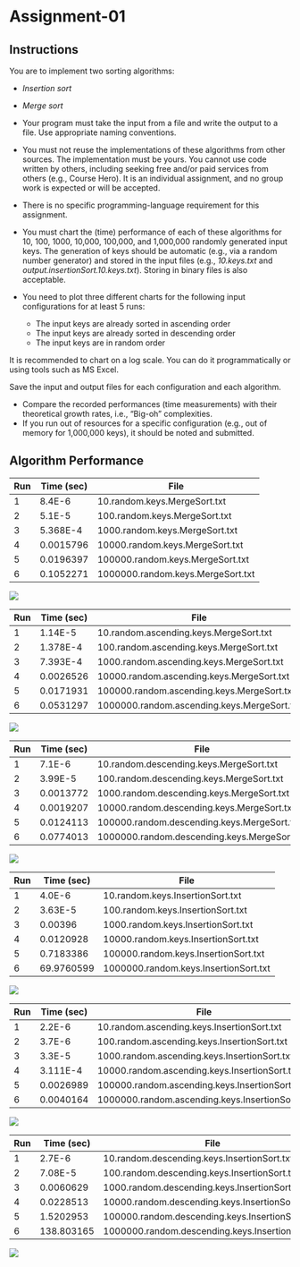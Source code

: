 # Assignment-01

## Instructions
You are to implement two sorting algorithms:

-   _Insertion sort_
-   _Merge sort_

-   Your program must take the input from a file and write the output to a file. Use appropriate naming conventions.
-   You must not reuse the implementations of these algorithms from other sources. The implementation must be yours. You cannot use code written by others, including seeking free and/or paid services from others (e.g., Course Hero). It is an individual assignment, and no group work is expected or will be accepted.
-   There is no specific programming-language requirement for this assignment.
-   You must chart the (time) performance of each of these algorithms for 10, 100, 1000, 10,000, 100,000, and 1,000,000 randomly generated input keys. The generation of keys should be automatic (e.g., via a random number generator) and stored in the input files (e.g.,  _10.keys.txt_  and  _output.insertionSort.10.keys.txt_). Storing in binary files is also acceptable.
-   You need to plot three different charts for the following input configurations for at least 5 runs:
    -   The input keys are already sorted in ascending order
    -   The input keys are already sorted in descending order
    -   The input keys are in random order

It is recommended to chart on a log scale. You can do it programmatically or using tools such as MS Excel.

Save the input and output files for each configuration and each algorithm.

-   Compare the recorded performances (time measurements) with their theoretical growth rates, i.e., “Big-oh” complexities.
-   If you run out of resources for a specific configuration (e.g., out of memory for 1,000,000 keys), it should be noted and submitted.

## Algorithm Performance
| Run | Time (sec) | File                                         |
|-----|------------|----------------------------------------------|
| 1   | 8.4E-6     | 10.random.keys.MergeSort.txt                 |
| 2   | 5.1E-5     | 100.random.keys.MergeSort.txt                |
| 3   | 5.368E-4   | 1000.random.keys.MergeSort.txt               |
| 4   | 0.0015796  | 10000.random.keys.MergeSort.txt              |
| 5   | 0.0196397  | 100000.random.keys.MergeSort.txt             |
| 6   | 0.1052271  | 1000000.random.keys.MergeSort.txt            |

![](https://github.com/MontoyaR/MergeSort-InsertionSort/blob/master/src/Logarithmic%20Charts/Merge%20Sort%20for%20Random%20Keys.png)

| Run | Time (sec) | File                                         |
|-----|------------|----------------------------------------------|
| 1   | 1.14E-5    | 10.random.ascending.keys.MergeSort.txt       |
| 2   | 1.378E-4   | 100.random.ascending.keys.MergeSort.txt      |
| 3   | 7.393E-4   | 1000.random.ascending.keys.MergeSort.txt     |
| 4   | 0.0026526  | 10000.random.ascending.keys.MergeSort.txt    |
| 5   | 0.0171931  | 100000.random.ascending.keys.MergeSort.txt   |
| 6   | 0.0531297  | 1000000.random.ascending.keys.MergeSort.txt  |

![](https://github.com/MontoyaR/MergeSort-InsertionSort/blob/master/src/Logarithmic%20Charts/Merge%20Sort%20for%20Random%20Ascending%20Keys.png)

| Run | Time (sec) | File                                         |
|-----|------------|----------------------------------------------|
| 1   | 7.1E-6     | 10.random.descending.keys.MergeSort.txt      |
| 2   | 3.99E-5    | 100.random.descending.keys.MergeSort.txt     |
| 3   | 0.0013772  | 1000.random.descending.keys.MergeSort.txt    |
| 4   | 0.0019207  | 10000.random.descending.keys.MergeSort.txt   |
| 5   | 0.0124113  | 100000.random.descending.keys.MergeSort.txt  |
| 6   | 0.0774013  | 1000000.random.descending.keys.MergeSort.txt |

![](https://github.com/MontoyaR/MergeSort-InsertionSort/blob/master/src/Logarithmic%20Charts/Merge%20Sort%20for%20Random%20Descending%20Keys.png)

| Run | Time (sec) | File                                         |
|-----|------------|----------------------------------------------|
| 1   | 4.0E-6     | 10.random.keys.InsertionSort.txt             |
| 2   | 3.63E-5    | 100.random.keys.InsertionSort.txt            |
| 3   | 0.00396    | 1000.random.keys.InsertionSort.txt           |
| 4   | 0.0120928  | 10000.random.keys.InsertionSort.txt          |
| 5   | 0.7183386  | 100000.random.keys.InsertionSort.txt         |
| 6   | 69.9760599 | 1000000.random.keys.InsertionSort.txt        |

![](https://github.com/MontoyaR/MergeSort-InsertionSort/blob/master/src/Logarithmic%20Charts/Insertion%20Sort%20for%20Random%20Keys.png)

| Run | Time (sec) | File                                            |
|-----|------------|-------------------------------------------------|
| 1   | 2.2E-6     | 10.random.ascending.keys.InsertionSort.txt      |
| 2   | 3.7E-6     | 100.random.ascending.keys.InsertionSort.txt     |
| 3   | 3.3E-5     | 1000.random.ascending.keys.InsertionSort.txt    |
| 4   | 3.111E-4   | 10000.random.ascending.keys.InsertionSort.txt   |
| 5   | 0.0026989  | 100000.random.ascending.keys.InsertionSort.txt  |
| 6   | 0.0040164  | 1000000.random.ascending.keys.InsertionSort.txt |

![](https://github.com/MontoyaR/MergeSort-InsertionSort/blob/master/src/Logarithmic%20Charts/Insertion%20Sort%20for%20Random%20Ascending%20Keys.png)

| Run | Time (sec) | File                                             |
|-----|------------|--------------------------------------------------|
| 1   | 2.7E-6     | 10.random.descending.keys.InsertionSort.txt      |
| 2   | 7.08E-5    | 100.random.descending.keys.InsertionSort.txt     |
| 3   | 0.0060629  | 1000.random.descending.keys.InsertionSort.txt    |
| 4   | 0.0228513  | 10000.random.descending.keys.InsertionSort.txt   |
| 5   | 1.5202953  | 100000.random.descending.keys.InsertionSort.txt  |
| 6   | 138.803165 | 1000000.random.descending.keys.InsertionSort.txt |

![](https://github.com/MontoyaR/MergeSort-InsertionSort/blob/master/src/Logarithmic%20Charts/Insertion%20Sort%20for%20Random%20Descending%20Keys.png)
